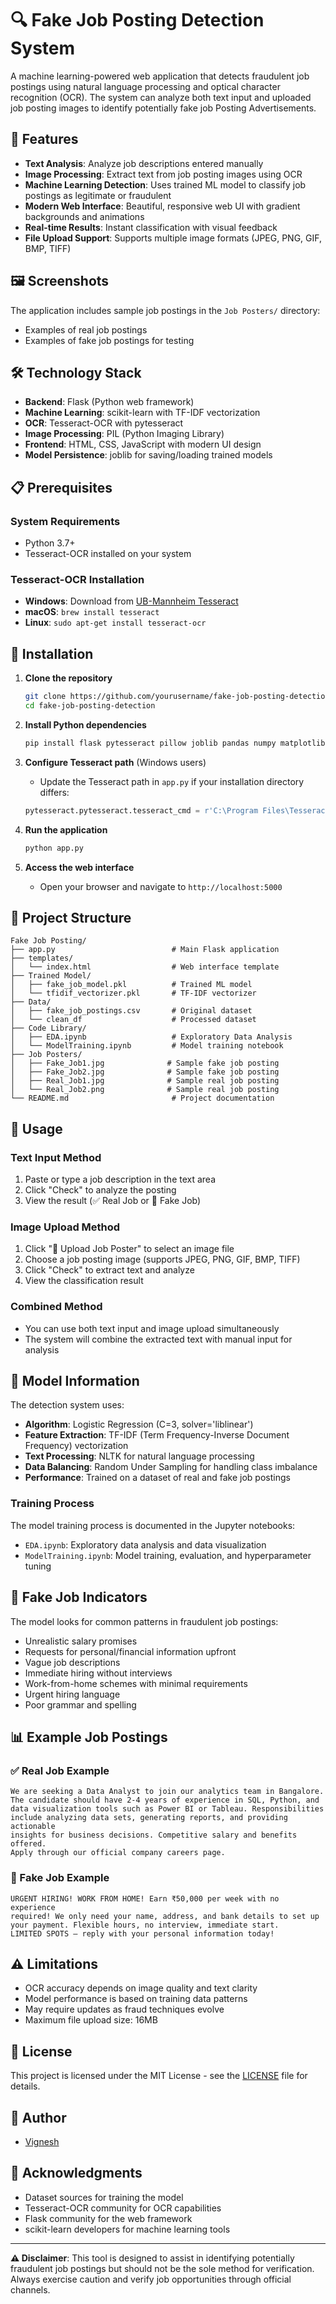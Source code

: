 # 🔍 Fake Job Posting Detection System

A machine learning-powered web application that detects fraudulent job postings using natural language processing and optical character recognition (OCR). The system can analyze both text input and uploaded job posting images to identify potentially fake job Posting Advertisements.

## 🌟 Features

- **Text Analysis**: Analyze job descriptions entered manually
- **Image Processing**: Extract text from job posting images using OCR
- **Machine Learning Detection**: Uses trained ML model to classify job postings as legitimate or fraudulent
- **Modern Web Interface**: Beautiful, responsive web UI with gradient backgrounds and animations
- **Real-time Results**: Instant classification with visual feedback
- **File Upload Support**: Supports multiple image formats (JPEG, PNG, GIF, BMP, TIFF)

## 🖼️ Screenshots

The application includes sample job postings in the `Job Posters/` directory:
- Examples of real job postings
- Examples of fake job postings for testing

## 🛠️ Technology Stack

- **Backend**: Flask (Python web framework)
- **Machine Learning**: scikit-learn with TF-IDF vectorization
- **OCR**: Tesseract-OCR with pytesseract
- **Image Processing**: PIL (Python Imaging Library)
- **Frontend**: HTML, CSS, JavaScript with modern UI design
- **Model Persistence**: joblib for saving/loading trained models

## 📋 Prerequisites

### System Requirements
- Python 3.7+
- Tesseract-OCR installed on your system

### Tesseract-OCR Installation
- **Windows**: Download from [UB-Mannheim Tesseract](https://github.com/UB-Mannheim/tesseract/wiki)
- **macOS**: `brew install tesseract`
- **Linux**: `sudo apt-get install tesseract-ocr`

## 🚀 Installation

1. **Clone the repository**
   ```bash
   git clone https://github.com/yourusername/fake-job-posting-detection.git
   cd fake-job-posting-detection
   ```

2. **Install Python dependencies**
   ```bash
   pip install flask pytesseract pillow joblib pandas numpy matplotlib seaborn nltk scikit-learn==1.3.2 imbalanced-learn==0.11.0
   ```

3. **Configure Tesseract path** (Windows users)
   - Update the Tesseract path in `app.py` if your installation directory differs:
   ```python
   pytesseract.pytesseract.tesseract_cmd = r'C:\Program Files\Tesseract-OCR\tesseract.exe'
   ```

4. **Run the application**
   ```bash
   python app.py
   ```

5. **Access the web interface**
   - Open your browser and navigate to `http://localhost:5000`

## 📁 Project Structure

```
Fake Job Posting/
├── app.py                          # Main Flask application
├── templates/
│   └── index.html                  # Web interface template
├── Trained Model/
│   ├── fake_job_model.pkl          # Trained ML model
│   └── tfidif_vectorizer.pkl       # TF-IDF vectorizer
├── Data/
│   ├── fake_job_postings.csv       # Original dataset
│   └── clean_df                    # Processed dataset
├── Code Library/
│   ├── EDA.ipynb                   # Exploratory Data Analysis
│   └── ModelTraining.ipynb         # Model training notebook
├── Job Posters/
│   ├── Fake_Job1.jpg              # Sample fake job posting
│   ├── Fake_Job2.jpg              # Sample fake job posting
│   ├── Real_Job1.jpg              # Sample real job posting
│   └── Real_Job2.png              # Sample real job posting
└── README.md                       # Project documentation
```

## 🎯 Usage

### Text Input Method
1. Paste or type a job description in the text area
2. Click "Check" to analyze the posting
3. View the result (✅ Real Job or 🚨 Fake Job)

### Image Upload Method
1. Click "📸 Upload Job Poster" to select an image file
2. Choose a job posting image (supports JPEG, PNG, GIF, BMP, TIFF)
3. Click "Check" to extract text and analyze
4. View the classification result

### Combined Method
- You can use both text input and image upload simultaneously
- The system will combine the extracted text with manual input for analysis

## 🔬 Model Information

The detection system uses:
- **Algorithm**: Logistic Regression (C=3, solver='liblinear')
- **Feature Extraction**: TF-IDF (Term Frequency-Inverse Document Frequency) vectorization
- **Text Processing**: NLTK for natural language processing
- **Data Balancing**: Random Under Sampling for handling class imbalance
- **Performance**: Trained on a dataset of real and fake job postings

### Training Process
The model training process is documented in the Jupyter notebooks:
- `EDA.ipynb`: Exploratory data analysis and data visualization
- `ModelTraining.ipynb`: Model training, evaluation, and hyperparameter tuning

## 🚨 Fake Job Indicators

The model looks for common patterns in fraudulent job postings:
- Unrealistic salary promises
- Requests for personal/financial information upfront
- Vague job descriptions
- Immediate hiring without interviews
- Work-from-home schemes with minimal requirements
- Urgent hiring language
- Poor grammar and spelling

## 📊 Example Job Postings

### ✅ Real Job Example
```
We are seeking a Data Analyst to join our analytics team in Bangalore. 
The candidate should have 2-4 years of experience in SQL, Python, and 
data visualization tools such as Power BI or Tableau. Responsibilities 
include analyzing data sets, generating reports, and providing actionable 
insights for business decisions. Competitive salary and benefits offered. 
Apply through our official company careers page.
```

### 🚨 Fake Job Example
```
URGENT HIRING! WORK FROM HOME! Earn ₹50,000 per week with no experience 
required! We only need your name, address, and bank details to set up 
your payment. Flexible hours, no interview, immediate start. 
LIMITED SPOTS — reply with your personal information today!
```

## ⚠️ Limitations

- OCR accuracy depends on image quality and text clarity
- Model performance is based on training data patterns
- May require updates as fraud techniques evolve
- Maximum file upload size: 16MB

## 📄 License

This project is licensed under the MIT License - see the [LICENSE](LICENSE) file for details.

## 👥 Author

- [Vignesh](https://github.com/M-VIG-NESH)

## 🙏 Acknowledgments

- Dataset sources for training the model
- Tesseract-OCR community for OCR capabilities
- Flask community for the web framework
- scikit-learn developers for machine learning tools

---

**⚠️ Disclaimer**: This tool is designed to assist in identifying potentially fraudulent job postings but should not be the sole method for verification. Always exercise caution and verify job opportunities through official channels.
